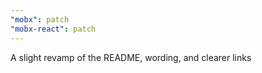 ```yaml
---
"mobx": patch
"mobx-react": patch
---
```


A slight revamp of the README, wording, and clearer links

